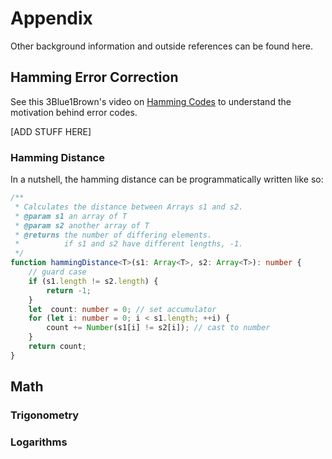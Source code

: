 # Appendix

Other background information and outside references can be found here.

## Hamming Error Correction
See this 3Blue1Brown's video on [Hamming Codes](https://www.youtube.com/watch?v=X8jsijhllIA) to understand the motivation behind error codes. 

[ADD STUFF HERE]

### Hamming Distance
In a nutshell, the hamming distance can be programmatically written like so:

```ts title="typescript"
/**
 * Calculates the distance between Arrays s1 and s2.
 * @param s1 an array of T
 * @param s2 another array of T
 * @returns the number of differing elements.
 *          if s1 and s2 have different lengths, -1.
 */
function hammingDistance<T>(s1: Array<T>, s2: Array<T>): number {
    // guard case
    if (s1.length != s2.length) {
        return -1;
    }
    let  count: number = 0; // set accumulator
    for (let i: number = 0; i < s1.length; ++i) {
        count += Number(s1[i] != s2[i]); // cast to number
    }
    return count;
}
```

## Math

### Trigonometry

### Logarithms
